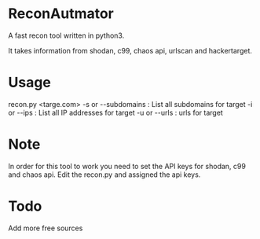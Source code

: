 # ReconAutmator
A fast recon tool written in python3. 

It takes information from shodan, c99, chaos api, urlscan and hackertarget. 


# Usage 
recon.py <targe.com> <options>
  -s or --subdomains : List all subdomains for target
  -i or --ips : List all IP addresses for target
  -u or --urls : urls for target
  
 # Note 
 In order for this tool to work you need to set the API keys for shodan, c99 and chaos api. Edit the recon.py and assigned the api keys.
 
 # Todo
 Add more free sources
  
